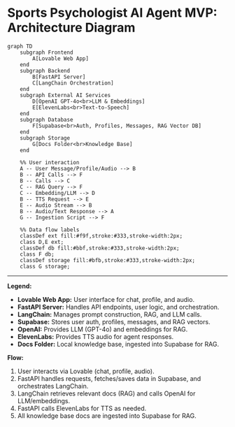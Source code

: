 # Sports Psychologist AI Agent MVP: Architecture Diagram

```mermaid
graph TD
    subgraph Frontend
        A[Lovable Web App]
    end
    subgraph Backend
        B[FastAPI Server]
        C[LangChain Orchestration]
    end
    subgraph External AI Services
        D[OpenAI GPT-4o<br>LLM & Embeddings]
        E[ElevenLabs<br>Text-to-Speech]
    end
    subgraph Database
        F[Supabase<br>Auth, Profiles, Messages, RAG Vector DB]
    end
    subgraph Storage
        G[Docs Folder<br>Knowledge Base]
    end

    %% User interaction
    A -- User Message/Profile/Audio --> B
    B -- API Calls --> F
    B -- Calls --> C
    C -- RAG Query --> F
    C -- Embedding/LLM --> D
    B -- TTS Request --> E
    E -- Audio Stream --> B
    B -- Audio/Text Response --> A
    G -- Ingestion Script --> F

    %% Data flow labels
    classDef ext fill:#f9f,stroke:#333,stroke-width:2px;
    class D,E ext;
    classDef db fill:#bbf,stroke:#333,stroke-width:2px;
    class F db;
    classDef storage fill:#bfb,stroke:#333,stroke-width:2px;
    class G storage;
```

---

**Legend:**
- **Lovable Web App:** User interface for chat, profile, and audio.
- **FastAPI Server:** Handles API endpoints, user logic, and orchestration.
- **LangChain:** Manages prompt construction, RAG, and LLM calls.
- **Supabase:** Stores user auth, profiles, messages, and RAG vectors.
- **OpenAI:** Provides LLM (GPT-4o) and embeddings for RAG.
- **ElevenLabs:** Provides TTS audio for agent responses.
- **Docs Folder:** Local knowledge base, ingested into Supabase for RAG.

**Flow:**
1. User interacts via Lovable (chat, profile, audio).
2. FastAPI handles requests, fetches/saves data in Supabase, and orchestrates LangChain.
3. LangChain retrieves relevant docs (RAG) and calls OpenAI for LLM/embeddings.
4. FastAPI calls ElevenLabs for TTS as needed.
5. All knowledge base docs are ingested into Supabase for RAG. 